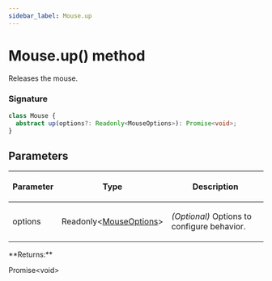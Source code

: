 ```yaml
---
sidebar_label: Mouse.up
---
```


# Mouse.up() method

Releases the mouse.

### Signature

```typescript
class Mouse {
  abstract up(options?: Readonly<MouseOptions>): Promise<void>;
}
```

## Parameters

<table><thead><tr><th>

Parameter

</th><th>

Type

</th><th>

Description

</th></tr></thead>
<tbody><tr><td>

options

</td><td>

Readonly&lt;[MouseOptions](./puppeteer.mouseoptions.md)&gt;

</td><td>

_(Optional)_ Options to configure behavior.

</td></tr>
</tbody></table>
**Returns:**

Promise&lt;void&gt;
